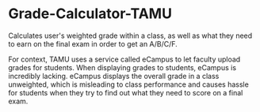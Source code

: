 # Grade-Calculator-TAMU
Calculates user's weighted grade within a class, as well as what they need to earn on the final exam in order to get an A/B/C/F.

For context, TAMU uses a service called eCampus to let faculty upload grades for students. When displaying grades to students, eCampus is
incredibly lacking. eCampus displays the overall grade in a class unweighted, which is misleading to class performance and causes hassle
for students when they try to find out what they need to score on a final exam.  

